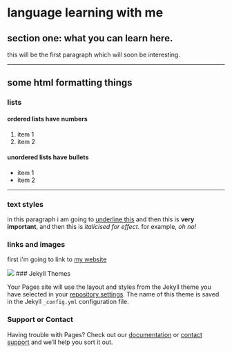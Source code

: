 <h1>language learning with me</h1>
<h2>section one: what you can learn here.</h2>
<p>this will be the first paragraph which will soon be interesting.</p>

<hr>
<h2>some html formatting things</h2>
<h3>lists</h3>
<h4>ordered lists have numbers</h4>
<ol>
  <li>item 1</li>
  <li>item 2</li>
</ol>

<h4>unordered lists have bullets</h4>
<ul>
  <li>item 1</li>
  <li>item 2</li>
</ul>

<hr>

<h3>text styles</h3>
<p>in this paragraph i am going to <u>underline this</u> and then this is <strong> very important</strong>, and then this is <em>italicised for effect</em>. for example, <em>oh no!</em></p>

<h3>links and images</h3>
<p> first i'm going to link to <a href="http://llt.msu.edu/issues/june2011/emerging.pdf">my website</a></p>

<img src="https://www.google.co.uk/search?rlz=1C1GGRV_enGB766GB766&biw=1920&bih=949&tbs=sur%3Afmc&tbm=isch&sa=1&q=pizza&oq=pizza&gs_l=psy-ab.3..0i67k1j0j0i67k1l2j0j0i67k1j0l4.45270.46144.0.46357.5.5.0.0.0.0.53.235.5.5.0....0...1.1.64.psy-ab..0.5.235....0.PNICZnnXBmY#imgrc=WCLnGSt8Lga7QM:" />
### Jekyll Themes

Your Pages site will use the layout and styles from the Jekyll theme you have selected in your [repository settings](https://github.com/annacomp/sml209/settings). The name of this theme is saved in the Jekyll `_config.yml` configuration file.

### Support or Contact

Having trouble with Pages? Check out our [documentation](https://help.github.com/categories/github-pages-basics/) or [contact support](https://github.com/contact) and we’ll help you sort it out.
